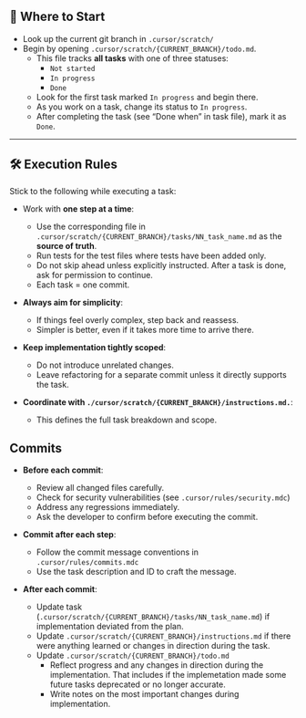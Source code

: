 ## 🧭 Where to Start

- Look up the current git branch in `.cursor/scratch/`
- Begin by opening `.cursor/scratch/{CURRENT_BRANCH}/todo.md`.
  - This file tracks **all tasks** with one of three statuses:
    - `Not started`
    - `In progress`
    - `Done`
  - Look for the first task marked `In progress` and begin there.
  - As you work on a task, change its status to `In progress`.
  - After completing the task (see “Done when” in task file), mark it as `Done`.

---

## 🛠️ Execution Rules

Stick to the following while executing a task:

- Work with **one step at a time**:
  - Use the corresponding file in `.cursor/scratch/{CURRENT_BRANCH}/tasks/NN_task_name.md` as the **source of truth**.
  - Run tests for the test files where tests have been added only.
  - Do not skip ahead unless explicitly instructed. After a task is done, ask for permission to continue.
  - Each task = one commit.

- **Always aim for simplicity**:
  - If things feel overly complex, step back and reassess.
  - Simpler is better, even if it takes more time to arrive there.

- **Keep implementation tightly scoped**:
  - Do not introduce unrelated changes.
  - Leave refactoring for a separate commit unless it directly supports the task.

- **Coordinate with `./cursor/scratch/{CURRENT_BRANCH}/instructions.md.`**:
  - This defines the full task breakdown and scope.

## Commits

- **Before each commit**:
  - Review all changed files carefully.
  - Check for security vulnerabilities (see `.cursor/rules/security.mdc`)
  - Address any regressions immediately.
  - Ask the developer to confirm before executing the commit.

- **Commit after each step**:
  - Follow the commit message conventions in `.cursor/rules/commits.mdc`
  - Use the task description and ID to craft the message.

- **After each commit**:
  - Update task (`.cursor/scratch/{CURRENT_BRANCH}/tasks/NN_task_name.md`) if implementation deviated from the plan.
  - Update `.cursor/scratch/{CURRENT_BRANCH}/instructions.md` if there were anything learned or changes in direction during the task. 
  - Update `.cursor/scratch/{CURRENT_BRANCH}/todo.md`
    - Reflect progress and any changes in direction during the implementation. That includes if the implemetation made some future tasks deprecated or no longer accurate.
    - Write notes on the most important changes during implementation.


